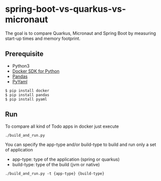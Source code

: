 # spring-boot-vs-quarkus-vs-micronaut
The goal is to compare Quarkus, Micronaut and Spring Boot by measuring start-up times and memory footprint.

## Prerequisite 
 
* Python3
* [Docker SDK for Python](https://docker-py.readthedocs.io/en/stable/)
* [Pandas](https://pypi.org/project/pandas/)
* [PyYaml](https://pypi.org/project/PyYAML/)

```shell script
$ pip install docker
$ pip install pandas
$ pip install pyaml
```

## Run  
To compare all kind of Todo apps in docker just execute
```shell script
./build_and_run.py
```

You can specify the app-type and/or build-type to build and run only a set of application 
* app-type: type of the application (spring or quarkus)
* build-type: type of the build (jvm or native)

```shell script
./build_and_run.py -t {app-type} {build-type}
```



